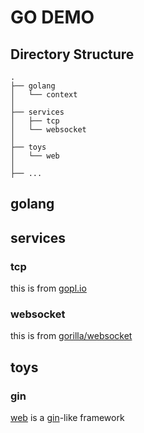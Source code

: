 # GO DEMO

## Directory Structure


```text
.
├── golang
│   └── context
│
├── services
│   ├── tcp
│   └── websocket
│
├── toys
│   └── web
│
├── ...
```

## golang

## services

### tcp
this is from [gopl.io](https://github.com/adonovan/gopl.io/blob/HEAD/ch8/netcat3/netcat.go)

### websocket
this is from [gorilla/websocket](https://github.com/gorilla/websocket/tree/master/examples/chat)

## toys

### gin
[web](https://geektutu.com/post/gee.html) is a [gin](https://github.com/gin-gonic/gin)-like framework

